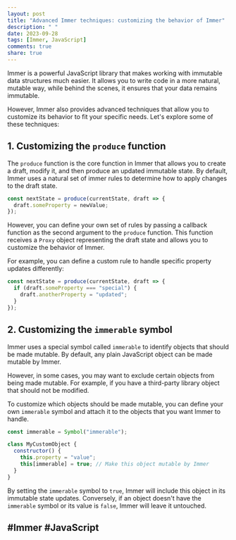 ```yaml
---
layout: post
title: "Advanced Immer techniques: customizing the behavior of Immer"
description: " "
date: 2023-09-28
tags: [Immer, JavaScript]
comments: true
share: true
---
```


Immer is a powerful JavaScript library that makes working with immutable data structures much easier. It allows you to write code in a more natural, mutable way, while behind the scenes, it ensures that your data remains immutable.

However, Immer also provides advanced techniques that allow you to customize its behavior to fit your specific needs. Let's explore some of these techniques:

## 1. Customizing the `produce` function

The `produce` function is the core function in Immer that allows you to create a draft, modify it, and then produce an updated immutable state. By default, Immer uses a natural set of immer rules to determine how to apply changes to the draft state.

```javascript
const nextState = produce(currentState, draft => {
  draft.someProperty = newValue;
});
```

However, you can define your own set of rules by passing a callback function as the second argument to the `produce` function. This function receives a `Proxy` object representing the draft state and allows you to customize the behavior of Immer.

For example, you can define a custom rule to handle specific property updates differently:

```javascript
const nextState = produce(currentState, draft => {
  if (draft.someProperty === "special") {
    draft.anotherProperty = "updated";
  }
});
```

## 2. Customizing the `immerable` symbol

Immer uses a special symbol called `immerable` to identify objects that should be made mutable. By default, any plain JavaScript object can be made mutable by Immer.

However, in some cases, you may want to exclude certain objects from being made mutable. For example, if you have a third-party library object that should not be modified.

To customize which objects should be made mutable, you can define your own `immerable` symbol and attach it to the objects that you want Immer to handle.

```javascript
const immerable = Symbol("immerable");

class MyCustomObject {
  constructor() {
    this.property = "value";
    this[immerable] = true; // Make this object mutable by Immer
  }
}
```

By setting the `immerable` symbol to `true`, Immer will include this object in its immutable state updates. Conversely, if an object doesn't have the `immerable` symbol or its value is `false`, Immer will leave it untouched.

## #Immer #JavaScript